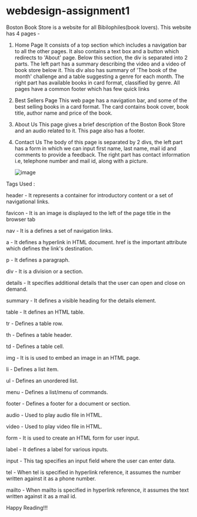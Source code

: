 # webdesign-assignment1

Boston Book Store is a website for all Bibilophiles(book lovers). This website has 4 pages -
1. Home Page
    It consists of a top section which includes a navigation bar to all the other pages. It also contains a text box and a button which redirects to 'About' page.
    Below this section, the div is separated into 2 parts. The left part has a summary describing the video and a video of book store below it. This div also has summary of 'The book of the month' challenge and a table suggesting a genre for each month.
    The right part has available books in card format, classified by genre.
    All pages have a common footer which has few quick links
2. Best Sellers Page
    This web page has a navigation bar, and some of the best selling books in a card format. The card contains book cover, book title, author name and price of the book.
3. About Us
    This page gives a brief description of the Boston Book Store and an audio related to it. This page also has a footer.
4. Contact Us
    The body of this page is separated by 2 divs, the left part has a form in which we can input first name, last name, mail id and comments to provide a feedback. The right part has contact information i.e, telephone number and mail id, along with a picture.
   
   ![image](https://github.com/SruAdapa/webdesign-assignment1/assets/144549422/51799b4d-ec62-4426-be8c-5cddc38bba85)


Tags Used :

header - It represents a container for introductory content or a set of navigational links.

favicon - It is an image is displayed to the left of the page title in the browser tab

nav - It is a defines a set of navigation links.

a - It defines a hyperlink in HTML document. href is the important attribute which defines the link's destination.

p - It defines a paragraph.

div - It is a division or a section.

details - It specifies additional details that the user can open and close on demand.

summary - It defines a visible heading for the details element.

table - It defines an HTML table.

tr - Defines a table row.

th - Defines a table header.

td - Defines a table cell.

img - It is is used to embed an image in an HTML page.

li - Defines a list item.

ul - Defines an unordered list.

menu - Defines a list/menu of commands.

footer - Defines a footer for a document or section.

audio - Used to play audio file in HTML.

video - Used to play video file in HTML.

form - It is used to create an HTML form for user input.

label - It defines a label for various inputs.

input - This tag specifies an input field where the user can enter data.

tel - When tel is specified in hyperlink reference, it assumes the number written against it as a phone number.

mailto - When mailto is specified in hyperlink reference, it assumes the text written against it as a mail id.

Happy Reading!!!
